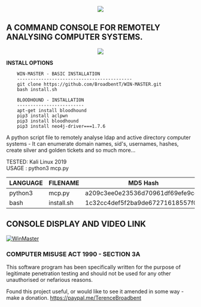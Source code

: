 <p align="center">
  <img src="https://github.com/BroadbentT/WIN-MASTER/blob/master/header.png">
</p>

## A COMMAND CONSOLE FOR REMOTELY ANALYSING COMPUTER SYSTEMS.

<p align="center">
  <img src="https://github.com/BroadbentT/WIN-MASTER/blob/master/picture0.png">
</p> 

**INSTALL OPTIONS**

        WIN-MASTER - BASIC INSTALLATION
        -------------------------------------------
        git clone https://github.com/BroadbentT/WIN-MASTER.git
        bash install.sh

        BLOODHOUND - INSTALLATION
        -------------------------
        apt-get install bloodhound
        pip3 install aclpwn
        pip3 install bloodhound
        pip3 install neo4j-driver===1.7.6 

A python script file to remotely analyse ldap and active directory computer systems - It can enumerate domain names, sid's, usernames, hashes, create silver and golden tickets and so much more...  

TESTED: Kali Linux 2019 <br>
USAGE : python3 mcp.py

| LANGUAGE  | FILENAME   | MD5 Hash                         | Version      |
|------     |------      | -------                          | ----         |
| python3   | mcp.py     | a209c3ee0e23536d70961df69efe9cd5 | Al@N_3r@dL3y |
| bash      | install.sh | 1c32cc4def5f2ba9de67271618557f0d | Al@N_3r@dL3y |	                

## CONSOLE DISPLAY AND VIDEO LINK
[![WinMaster](https://github.com/BroadbentT/WIN-MASTER/blob/master/picture1.png)](https://youtu.be/6kbGW_IIq2A "MasterConsole")

### COMPUTER MISUSE ACT 1990 - SECTION 3A
This software program has been specifically written for the purpose of legitimate penetration testing and should not be used for any other unauthorised or nefarious reasons.

Found this project useful, or would like to see it amended in some way - make a donation.
https://paypal.me/TerenceBroadbent
